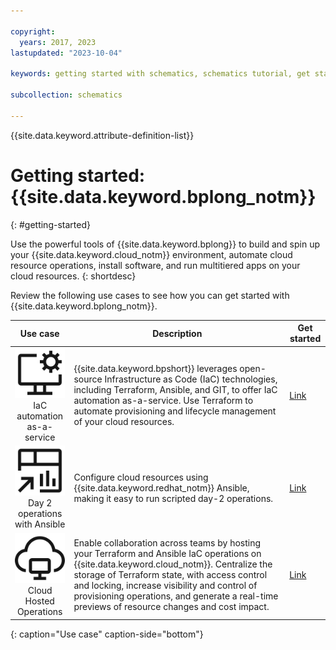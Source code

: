 ```yaml
---

copyright:
  years: 2017, 2023
lastupdated: "2023-10-04"

keywords: getting started with schematics, schematics tutorial, get started with terraform

subcollection: schematics

---
```


{{site.data.keyword.attribute-definition-list}}

# Getting started: {{site.data.keyword.bplong_notm}}
{: #getting-started}

Use the powerful tools of {{site.data.keyword.bplong}} to build and spin up your {{site.data.keyword.cloud_notm}} environment, automate cloud resource operations, install software, and run multitiered apps on your cloud resources. 
{: shortdesc}

Review the following use cases to see how you can get started with {{site.data.keyword.bplong_notm}}. 

| Use case | Description | Get started |
| :-------: |-----------| --------| 
| ![Deploy cloud infrastructure](images/gs_cloud-service-management.svg) </br> IaC automation as-a-service | {{site.data.keyword.bpshort}} leverages open-source Infrastructure as Code (IaC) technologies, including Terraform, Ansible, and GIT, to offer IaC automation as-a-service. Use Terraform to automate provisioning and lifecycle management of your cloud resources. | [Link](/docs/schematics?topic=schematics-get-started-terraform) |
| ![Configuration management](images/gs_dashboard-reference.svg) </br>Day 2 operations with Ansible | Configure cloud resources using {{site.data.keyword.redhat_notm}} Ansible, making it easy to run scripted day-2 operations.| [Link](/docs/schematics?topic=schematics-getting-started-ansible) | 
| ![Software deployment](images/gs_virtual-desktop.svg) </br>Cloud Hosted Operations| Enable collaboration across teams by hosting your Terraform and Ansible IaC operations on {{site.data.keyword.cloud_notm}}. Centralize the storage of Terraform state, with access control and locking, increase visibility and control of provisioning operations, and generate a real-time previews of resource changes and cost impact.| [Link](/docs/schematics?topic=schematics-get-started-software)|
{: caption="Use case" caption-side="bottom"}


